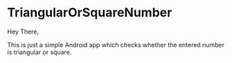 # TriangularOrSquareNumber

Hey There,

This is just a simple Android app which checks whether the entered number is triangular or square.
